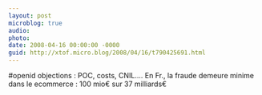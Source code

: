 ```yaml
---
layout: post
microblog: true
audio: 
photo: 
date: 2008-04-16 00:00:00 -0000
guid: http://xtof.micro.blog/2008/04/16/t790425691.html
---
```

#openid objections : POC, costs, CNIL.... En Fr., la fraude demeure minime dans le ecommerce : 100 mio€ sur 37 milliards€
